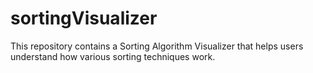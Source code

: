 # sortingVisualizer
This repository contains a Sorting Algorithm Visualizer that helps users understand how various sorting techniques work.
